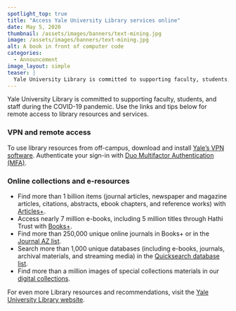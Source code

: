 ```yaml
---
spotlight_top: true
title: "Access Yale University Library services online"
date: May 5, 2020
thumbnail: /assets/images/banners/text-mining.jpg
image: /assets/images/banners/text-mining.jpg
alt: A book in front of computer code
categories:
  - Announcement
image_layout: simple
teaser: |
  Yale University Library is committed to supporting faculty, students, and staff during the COVID-19 pandemic. Read on for links and tips for remote access to library resources and services.
---
```


Yale University Library is committed to supporting faculty, students, and staff during the COVID-19 pandemic. Use the links and tips below for remote access to library resources and services.

### VPN and remote access
To use library resources from off-campus, download and install <a href='https://yale.service-now.com/it?id=support_article&sys_id=0a16c0a92b93e840fcb01abf59da15d6' target='_blank'>Yale’s VPN software</a>. Authenticate your sign-in with <a href='https://yale.service-now.com/it?id=service_offering&sys_id=4f77f3ab20a8c200fcb0b29c0961f56d' target='_blank'>Duo Multifactor Authentication (MFA)</a>.

### Online collections and e-resources
- Find more than 1 billion items (journal articles, newspaper and magazine articles, citations, abstracts, ebook chapters, and reference works) with <a href='https://search.library.yale.edu/articles' target='_blank'>Articles+</a>.
- Access nearly 7 million e-books, including 5 million titles through Hathi Trust with <a href='https://search.library.yale.edu/catalog' target='_blank'>Books+</a>.
- Find more than 250,000 unique online journals in Books+ or in the <a href='http://wa4py6yj8t.search.serialssolutions.com/ejp/?libHash=WA4PY6YJ8T#/?language=en-US&titleType=JOURNALS' target='_blank'>Journal AZ list</a>. 
- Search more than 1,000 unique databases (including e-books, journals, archival materials, and streaming media) in the <a href='https://search.library.yale.edu/databases' target='_blank'>Quicksearch database list</a>.
- Find more than a million images of special collections materials in our <a href='https://web.library.yale.edu/digital-collections' target='_blank'>digital collections</a>. 

For even more Library resources and recommendations, visit the <a href='https://communications.yale.edu/covid-19-information' target='_blank'>Yale University Library website</a>.
